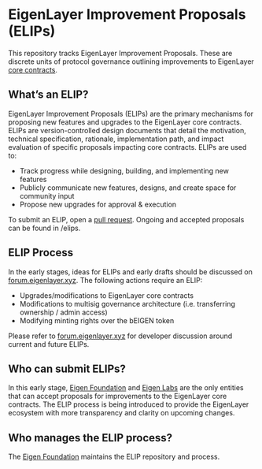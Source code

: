 # EigenLayer Improvement Proposals (ELIPs)

This repository tracks EigenLayer Improvement Proposals. These are discrete units of protocol governance outlining improvements to EigenLayer [core contracts](/contracts.md).

## What’s an ELIP?
EigenLayer Improvement Proposals (ELIPs) are the primary mechanisms for proposing new features and upgrades to the EigenLayer core contracts. ELIPs are version-controlled design documents that detail the motivation, technical specification, rationale, implementation path, and impact evaluation of specific proposals impacting core contracts. ELIPs are used to:

* Track progress while designing, building, and implementing new features
* Publicly communicate new features, designs, and create space for community input
* Propose new upgrades for approval & execution

To submit an ELIP, open a [pull request](https://github.com/eigenfoundation/ELIPs/pulls). Ongoing and accepted proposals can be found in /elips. 

## ELIP Process
In the early stages, ideas for ELIPs and early drafts should be discussed on [forum.eigenlayer.xyz](https://forum.eigenlayer.xyz/). The following actions require an ELIP:

* Upgrades/modifications to EigenLayer core contracts
* Modifications to multisig governance architecture (i.e. transferring ownership / admin access)
* Modifying minting rights over the bEIGEN token

Please refer to [forum.eigenlayer.xyz](https://forum.eigenlayer.xyz/) for developer discussion around current and future ELIPs.

## Who can submit ELIPs?
In this early stage, [Eigen Foundation](https://eigenfoundation.org/) and [Eigen Labs](https://www.eigenlabs.org/) are the only entities that can accept proposals for improvements to the EigenLayer core contracts. The ELIP process is being introduced to provide the EigenLayer ecosystem with more transparency and clarity on upcoming changes. 

## Who manages the ELIP process?
The [Eigen Foundation](https://eigenfoundation.org/) maintains the ELIP repository and process. 
